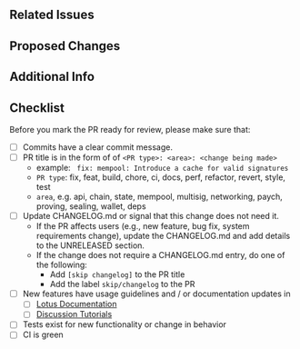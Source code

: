 ## Related Issues
<!-- Link issues that this PR might resolve/fix. If an issue doesn't exist, include a brief motivation for the change being made -->

## Proposed Changes
<!-- A clear list of the changes being made -->

## Additional Info
<!-- Callouts, links to documentation, and etc -->

## Checklist

Before you mark the PR ready for review, please make sure that:

- [ ] Commits have a clear commit message.
- [ ] PR title is in the form of of `<PR type>: <area>: <change being made>`
  - example: ` fix: mempool: Introduce a cache for valid signatures`
  - `PR type`: fix, feat, build, chore, ci, docs, perf, refactor, revert, style, test
  - `area`, e.g. api, chain, state, mempool, multisig, networking, paych, proving, sealing, wallet, deps
- [ ] Update CHANGELOG.md or signal that this change does not need it.
  - If the PR affects users (e.g., new feature, bug fix, system requirements change), update the CHANGELOG.md and add details to the UNRELEASED section.
  - If the change does not require a CHANGELOG.md entry, do one of the following:
    - Add `[skip changelog]` to the PR title
    - Add the label `skip/changelog` to the PR
- [ ] New features have usage guidelines and / or documentation updates in
  - [ ] [Lotus Documentation](https://lotus.filecoin.io)
  - [ ] [Discussion Tutorials](https://github.com/filecoin-project/lotus/discussions/categories/tutorials)
- [ ] Tests exist for new functionality or change in behavior
- [ ] CI is green
